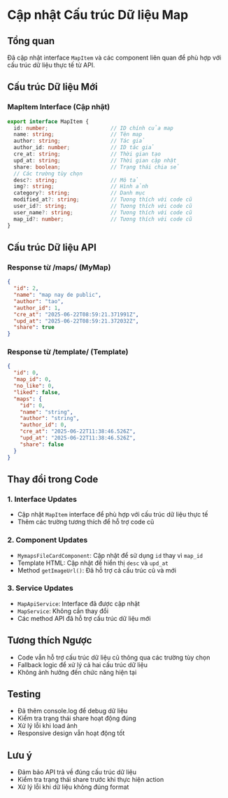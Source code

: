# Cập nhật Cấu trúc Dữ liệu Map

## Tổng quan
Đã cập nhật interface `MapItem` và các component liên quan để phù hợp với cấu trúc dữ liệu thực tế từ API.

## Cấu trúc Dữ liệu Mới

### MapItem Interface (Cập nhật)
```typescript
export interface MapItem {
  id: number;                    // ID chính của map
  name: string;                  // Tên map
  author: string;                // Tác giả
  author_id: number;             // ID tác giả
  cre_at: string;                // Thời gian tạo
  upd_at: string;                // Thời gian cập nhật
  share: boolean;                // Trạng thái chia sẻ
  // Các trường tùy chọn
  desc?: string;                 // Mô tả
  img?: string;                  // Hình ảnh
  category?: string;             // Danh mục
  modified_at?: string;          // Tương thích với code cũ
  user_id?: string;              // Tương thích với code cũ
  user_name?: string;            // Tương thích với code cũ
  map_id?: number;               // Tương thích với code cũ
}
```

## Cấu trúc Dữ liệu API

### Response từ /maps/ (MyMap)
```json
{
  "id": 2,
  "name": "map nay de public",
  "author": "tao",
  "author_id": 1,
  "cre_at": "2025-06-22T08:59:21.371991Z",
  "upd_at": "2025-06-22T08:59:21.372032Z",
  "share": true
}
```

### Response từ /template/ (Template)
```json
{
  "id": 0,
  "map_id": 0,
  "no_like": 0,
  "liked": false,
  "maps": {
    "id": 0,
    "name": "string",
    "author": "string",
    "author_id": 0,
    "cre_at": "2025-06-22T11:38:46.526Z",
    "upd_at": "2025-06-22T11:38:46.526Z",
    "share": false
  }
}
```

## Thay đổi trong Code

### 1. Interface Updates
- Cập nhật `MapItem` interface để phù hợp với cấu trúc dữ liệu thực tế
- Thêm các trường tương thích để hỗ trợ code cũ

### 2. Component Updates
- `MymapsFileCardComponent`: Cập nhật để sử dụng `id` thay vì `map_id`
- Template HTML: Cập nhật để hiển thị `desc` và `upd_at`
- Method `getImageUrl()`: Đã hỗ trợ cả cấu trúc cũ và mới

### 3. Service Updates
- `MapApiService`: Interface đã được cập nhật
- `MapService`: Không cần thay đổi
- Các method API đã hỗ trợ cấu trúc dữ liệu mới

## Tương thích Ngược
- Code vẫn hỗ trợ cấu trúc dữ liệu cũ thông qua các trường tùy chọn
- Fallback logic để xử lý cả hai cấu trúc dữ liệu
- Không ảnh hưởng đến chức năng hiện tại

## Testing
- Đã thêm console.log để debug dữ liệu
- Kiểm tra trạng thái share hoạt động đúng
- Xử lý lỗi khi load ảnh
- Responsive design vẫn hoạt động tốt

## Lưu ý
- Đảm bảo API trả về đúng cấu trúc dữ liệu
- Kiểm tra trạng thái share trước khi thực hiện action
- Xử lý lỗi khi dữ liệu không đúng format 
